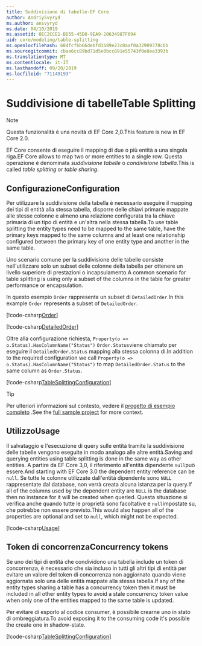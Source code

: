 ```yaml
---
title: Suddivisione di tabelle-EF Core
author: AndriySvyryd
ms.author: ansvyryd
ms.date: 04/10/2019
ms.assetid: 0EC2CCE1-BD55-45D8-9EA9-20634987F094
uid: core/modeling/table-splitting
ms.openlocfilehash: 684fcfbb66debfd1b89e23c8aaf0a32909378c6b
ms.sourcegitcommit: cbaa6cc89bd71d5e0bcc891e55743f0e8ea3393b
ms.translationtype: MT
ms.contentlocale: it-IT
ms.lasthandoff: 09/20/2019
ms.locfileid: "71149193"
---
```

# <a name="table-splitting"></a><span data-ttu-id="ed48a-102">Suddivisione di tabelle</span><span class="sxs-lookup"><span data-stu-id="ed48a-102">Table Splitting</span></span>

>[!NOTE]
> <span data-ttu-id="ed48a-103">Questa funzionalità è una novità di EF Core 2,0.</span><span class="sxs-lookup"><span data-stu-id="ed48a-103">This feature is new in EF Core 2.0.</span></span>

<span data-ttu-id="ed48a-104">EF Core consente di eseguire il mapping di due o più entità a una singola riga.</span><span class="sxs-lookup"><span data-stu-id="ed48a-104">EF Core allows to map two or more entities to a single row.</span></span> <span data-ttu-id="ed48a-105">Questa operazione è denominata _suddivisione tabelle_ o _condivisione tabella_.</span><span class="sxs-lookup"><span data-stu-id="ed48a-105">This is called _table splitting_ or _table sharing_.</span></span>

## <a name="configuration"></a><span data-ttu-id="ed48a-106">Configurazione</span><span class="sxs-lookup"><span data-stu-id="ed48a-106">Configuration</span></span>

<span data-ttu-id="ed48a-107">Per utilizzare la suddivisione della tabella è necessario eseguire il mapping dei tipi di entità alla stessa tabella, disporre delle chiavi primarie mappate alle stesse colonne e almeno una relazione configurata tra la chiave primaria di un tipo di entità e un'altra nella stessa tabella.</span><span class="sxs-lookup"><span data-stu-id="ed48a-107">To use table splitting the entity types need to be mapped to the same table, have the primary keys mapped to the same columns and at least one relationship configured between the primary key of one entity type and another in the same table.</span></span>

<span data-ttu-id="ed48a-108">Uno scenario comune per la suddivisione delle tabelle consiste nell'utilizzare solo un subset delle colonne della tabella per ottenere un livello superiore di prestazioni o incapsulamento.</span><span class="sxs-lookup"><span data-stu-id="ed48a-108">A common scenario for table splitting is using only a subset of the columns in the table for greater performance or encapsulation.</span></span>

<span data-ttu-id="ed48a-109">In questo esempio `Order` rappresenta un subset di `DetailedOrder`.</span><span class="sxs-lookup"><span data-stu-id="ed48a-109">In this example `Order` represents a subset of `DetailedOrder`.</span></span>

[!code-csharp[Order](../../../samples/core/Modeling/TableSplitting/Order.cs?name=Order)]

[!code-csharp[DetailedOrder](../../../samples/core/Modeling/TableSplitting/DetailedOrder.cs?name=DetailedOrder)]

<span data-ttu-id="ed48a-110">Oltre alla configurazione richiesta, `Property(o => o.Status).HasColumnName("Status")` `Order.Status`viene chiamato per eseguire il `DetailedOrder.Status` mapping alla stessa colonna di.</span><span class="sxs-lookup"><span data-stu-id="ed48a-110">In addition to the required configuration we call `Property(o => o.Status).HasColumnName("Status")` to map `DetailedOrder.Status` to the same column as `Order.Status`.</span></span>

[!code-csharp[TableSplittingConfiguration](../../../samples/core/Modeling/TableSplitting/TableSplittingContext.cs?name=TableSplitting&highlight=3)]

> [!TIP]
> <span data-ttu-id="ed48a-111">Per ulteriori informazioni sul contesto, vedere il [progetto di esempio completo](https://github.com/aspnet/EntityFramework.Docs/tree/master/samples/core/Modeling/TableSplitting) .</span><span class="sxs-lookup"><span data-stu-id="ed48a-111">See the [full sample project](https://github.com/aspnet/EntityFramework.Docs/tree/master/samples/core/Modeling/TableSplitting) for more context.</span></span>

## <a name="usage"></a><span data-ttu-id="ed48a-112">Utilizzo</span><span class="sxs-lookup"><span data-stu-id="ed48a-112">Usage</span></span>

<span data-ttu-id="ed48a-113">Il salvataggio e l'esecuzione di query sulle entità tramite la suddivisione delle tabelle vengono eseguite in modo analogo alle altre entità.</span><span class="sxs-lookup"><span data-stu-id="ed48a-113">Saving and querying entities using table splitting is done in the same way as other entities.</span></span> <span data-ttu-id="ed48a-114">A partire da EF Core 3,0, il riferimento all'entità dipendente `null`può essere.</span><span class="sxs-lookup"><span data-stu-id="ed48a-114">And starting with EF Core 3.0 the dependent entity reference can be `null`.</span></span> <span data-ttu-id="ed48a-115">Se tutte le colonne utilizzate dall'entità dipendente sono `NULL` rappresentate dal database, non verrà creata alcuna istanza per la query.</span><span class="sxs-lookup"><span data-stu-id="ed48a-115">If all of the columns used by the dependent entity are `NULL` is the database then no instance for it will be created when queried.</span></span> <span data-ttu-id="ed48a-116">Questa situazione si verifica anche quando tutte le proprietà sono facoltative e `null`impostate su, che potrebbe non essere previsto.</span><span class="sxs-lookup"><span data-stu-id="ed48a-116">This would also happen all of the properties are optional and set to `null`, which might not be expected.</span></span>

[!code-csharp[Usage](../../../samples/core/Modeling/TableSplitting/Program.cs?name=Usage)]

## <a name="concurrency-tokens"></a><span data-ttu-id="ed48a-117">Token di concorrenza</span><span class="sxs-lookup"><span data-stu-id="ed48a-117">Concurrency tokens</span></span>

<span data-ttu-id="ed48a-118">Se uno dei tipi di entità che condividono una tabella include un token di concorrenza, è necessario che sia incluso in tutti gli altri tipi di entità per evitare un valore del token di concorrenza non aggiornato quando viene aggiornata solo una delle entità mappate alla stessa tabella.</span><span class="sxs-lookup"><span data-stu-id="ed48a-118">If any of the entity types sharing a table has a concurrency token then it must be included in all other entity types to avoid a stale concurrency token value when only one of the entities mapped to the same table is updated.</span></span>

<span data-ttu-id="ed48a-119">Per evitare di esporlo al codice consumer, è possibile crearne uno in stato di ombreggiatura.</span><span class="sxs-lookup"><span data-stu-id="ed48a-119">To avoid exposing it to the consuming code it's possible the create one in shadow-state.</span></span>

[!code-csharp[TableSplittingConfiguration](../../../samples/core/Modeling/TableSplitting/TableSplittingContext.cs?name=ConcurrencyToken&highlight=2)]